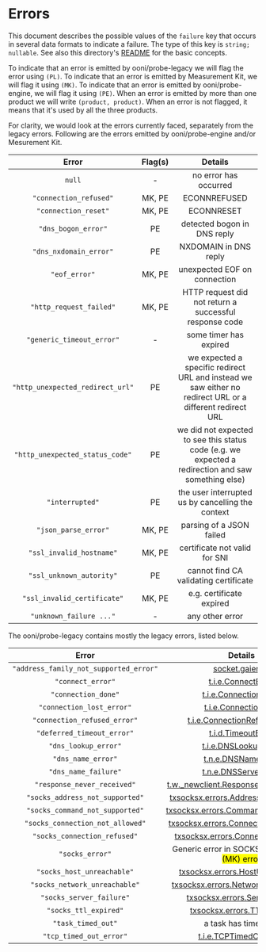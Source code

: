 # Errors

This document describes the possible values of the `failure` key that
occurs in several data formats to indicate a failure. The type of
this key is `string; nullable`. See also this directory's
[README](README.md) for the basic concepts.

To indicate that an error is emitted by ooni/probe-legacy we will flag
the error using `(PL)`. To indicate that an error is emitted by Measurement
Kit, we will flag it using `(MK)`. To indicate that an error is emitted by
ooni/probe-engine, we will flag it using `(PE)`. When an error is emitted
by more than one product we will write `(product, product)`. When an error
is not flagged, it means that it's used by all the three products.

For clarity, we would look at the errors currently faced, separately
from the legacy errors. Following are the errors emitted by
ooni/probe-engine and/or Mesurement Kit.

|            Error               |Flag(s)|Details|
|:------------------------------:|:-----:|:-----:|
|`null`                          |   -   |no error has occurred|
|`"connection_refused"`          |MK, PE |ECONNREFUSED|
|`"connection_reset"`            |MK, PE |ECONNRESET|
|`"dns_bogon_error"`             |  PE   |detected bogon in DNS reply|
|`"dns_nxdomain_error"`          |  PE   |NXDOMAIN in DNS reply|
|`"eof_error"`                   |MK, PE |unexpected EOF on connection|
|`"http_request_failed"`         |MK, PE |HTTP request did not return a successful response code|
|`"generic_timeout_error"`       |   -   |some timer has expired|
|`"http_unexpected_redirect_url"`|  PE   |we expected a specific redirect URL and instead we saw either no redirect URL or a different redirect URL|
|`"http_unexpected_status_code"` |  PE   |we did not expected to see this status code (e.g. we expected a redirection and saw something else)|
|`"interrupted"`                 |  PE   |the user interrupted us by cancelling the context|
|`"json_parse_error"`            |MK, PE |parsing of a JSON failed|
|`"ssl_invalid_hostname"`        |MK, PE |certificate not valid for SNI|
|`"ssl_unknown_autority"`        |  PE   |cannot find CA validating certificate|
|`"ssl_invalid_certificate"`     |MK, PE |e.g. certificate expired|
|`"unknown_failure ..."`         |   -   |any other error|



The ooni/probe-legacy contains mostly the legacy errors, listed below.


|              Error                   |Details|
|:------------------------------------:|:-----:|
|`"address_family_not_supported_error"`|[socket.gaierror](https://docs.python.org/3.8/library/socket.html#socket.gaierror)|
|`"connect_error"`                     |[t.i.e.ConnectError](https://twistedmatrix.com/documents/15.4.0/api/twisted.internet.error.ConnectError.html)||
|`"connection_done"`                   |[t.i.e.ConnectionDone](https://twistedmatrix.com/documents/15.4.0/api/twisted.internet.error.ConnectionDone.html)|
|`"connection_lost_error"`             |[t.i.e.ConnectionLost](https://twistedmatrix.com/documents/15.4.0/api/twisted.internet.error.ConnectionLost.html)|
|`"connection_refused_error"`          |[t.i.e.ConnectionRefusedError](https://twistedmatrix.com/documents/15.4.0/api/twisted.internet.error.ConnectionRefusedError.html)|
|`"deferred_timeout_error"`            |[t.i.d.TimeoutError](https://twistedmatrix.com/documents/15.4.0/api/twisted.internet.defer.TimeoutError.html)|
|`"dns_lookup_error"`                  |[t.i.e.DNSLookupError](https://twistedmatrix.com/documents/15.4.0/api/twisted.internet.error.DNSLookupError.html)|
|`"dns_name_error"`                    |[t.n.e.DNSNameError](https://twistedmatrix.com/documents/15.4.0/api/twisted.names.error.DNSNameError.html)|
|`"dns_name_failure"`                  |[t.n.e.DNSServerError](https://twistedmatrix.com/documents/15.4.0/api/twisted.names.error.DNSServerError.html)|
|`"response_never_received"`           |[t.w._newclient.ResponseNeverReceived](https://twistedmatrix.com/documents/15.4.0/api/twisted.web._newclient.ResponseNeverReceived.html)|
|`"socks_address_not_supported"`       |[txsocksx.errors.AddressNotSupported](https://github.com/habnabit/txsocksx/blob/59ac4e088ea064ae9ee44ac371df3ed46ca3b92f/txsocksx/errors.py)|
|`"socks_command_not_supported"`       |[txsocksx.errors.CommandNotSupported](https://github.com/habnabit/txsocksx/blob/59ac4e088ea064ae9ee44ac371df3ed46ca3b92f/txsocksx/errors.py)|
|`"socks_connection_not_allowed"`      |[txsocksx.errors.ConnectionNotAllowed](https://github.com/habnabit/txsocksx/blob/59ac4e088ea064ae9ee44ac371df3ed46ca3b92f/txsocksx/errors.py)|
|`"socks_connection_refused"`          |[txsocksx.errors.ConnectionRefused](https://github.com/habnabit/txsocksx/blob/59ac4e088ea064ae9ee44ac371df3ed46ca3b92f/txsocksx/errors.py)|
|`"socks_error"`                       |Generic error in SOCKS code <mark>Also an (MK) error</mark>|
|`"socks_host_unreachable"`            |[txsocksx.errors.HostUnreachable](https://github.com/habnabit/txsocksx/blob/59ac4e088ea064ae9ee44ac371df3ed46ca3b92f/txsocksx/errors.py)|
|`"socks_network_unreachable"`         |[txsocksx.errors.NetworkUnreachable](https://github.com/habnabit/txsocksx/blob/59ac4e088ea064ae9ee44ac371df3ed46ca3b92f/txsocksx/errors.py)
|`"socks_server_failure"`              |[txsocksx.errors.ServerFailure](https://github.com/habnabit/txsocksx/blob/59ac4e088ea064ae9ee44ac371df3ed46ca3b92f/txsocksx/errors.py)|
|`"socks_ttl_expired"`                 |[txsocksx.errors.TTLExpired](https://github.com/habnabit/txsocksx/blob/59ac4e088ea064ae9ee44ac371df3ed46ca3b92f/txsocksx/errors.py)|
|`"task_timed_out"`                    |a task has timed out|
|`"tcp_timed_out_error"`               |[t.i.e.TCPTimedOutError](https://twistedmatrix.com/documents/15.4.0/api/twisted.internet.error.TCPTimedOutError.html)|